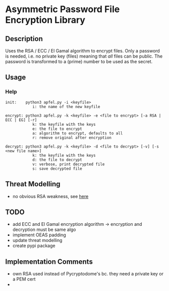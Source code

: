 # Asymmetric Password File Encryption Library
## Description
Uses the RSA / ECC / El Gamal algorithm to encrypt files. Only a password is needed, i.e. no private key (files) meaning that *all* files can be public. The password is transformed to a (prime) number to be used as the secret.

## Usage
### Help
```
init:    python3 apfel.py -i <keyfile>
            i: the name of the new keyfile

encrypt: python3 apfel.py -k <keyfile> -e <file to encrypt> [-a RSA | ECC | EG] [-r]
            k: the keyfile with the keys
            e: the file to encrypt
            a: algorithm to encrypt, defaults to all
            r: remove original after encryption
            
decrypt: python3 apfel.py -k <keyfile> -d <file to decrypt> [-v] [-s <new file name>]
            k: the keyfile with the keys
            d: the file to decrypt
            v: verbose, print decrypted file
            s: save decrypted file
```

## Threat Modelling
- no obvious RSA weakness, see [here](Threat_Modelling.md)

## TODO
- add ECC and El Gamal encryption algorithm -> encryption and decryption must be same algo
- implement OEAS padding
- update threat modelling
- create pypi package

## Implementation Comments
- own RSA used instead of Pycryptodome's bc. they need a private key or a PEM cert
-  
